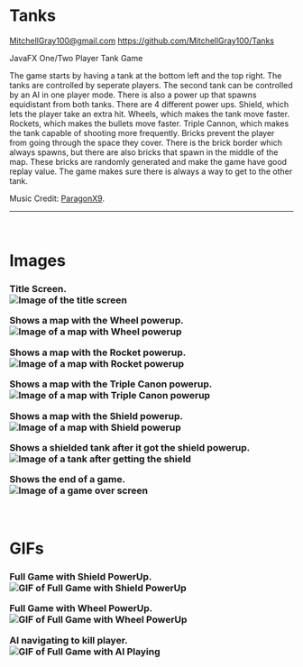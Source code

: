 # Tanks
MitchellGray100@gmail.com 
https://github.com/MitchellGray100/Tanks

JavaFX One/Two Player Tank Game

The game starts by having a tank at the bottom left and the top right. The tanks are controlled by seperate players.
The second tank can be controlled by an AI in one player mode. There is also a power up that spawns equidistant from both
tanks. There are 4 different power ups. Shield, which lets the player take an extra hit. Wheels, which makes the tank
move faster. Rockets, which makes the bullets move faster. Triple Cannon, which makes the tank capable of shooting more frequently.
Bricks prevent the player from going through the space they cover. There is the brick border which always spawns, but there are also
bricks that spawn in the middle of the map. These bricks are randomly generated and make the game have good replay value. The game
makes sure there is always a way to get to the other tank.

Music Credit: [ParagonX9](https://www.youtube.com/watch?v=QdL18RWUS8E).

___

</br>

# Images

<h3>
  
Title Screen.</br>
![Image of the title screen](https://github.com/MitchellGray100/Tanks/blob/main/src/Images/TitleScreen.png)

Shows a map with the Wheel powerup.</br>
![Image of a map with Wheel powerup](https://github.com/MitchellGray100/Tanks/blob/main/readMeImages/ImageOne.PNG)

Shows a map with the Rocket powerup.</br>
![Image of a map with Rocket powerup](https://github.com/MitchellGray100/Tanks/blob/main/readMeImages/ImageTwo.PNG)

Shows a map with the Triple Canon powerup.</br>
![Image of a map with Triple Canon powerup](https://github.com/MitchellGray100/Tanks/blob/main/readMeImages/ImageThree.PNG)

Shows a map with the Shield powerup.</br>
![Image of a map with Shield powerup](https://github.com/MitchellGray100/Tanks/blob/main/readMeImages/ImageFour.PNG)

Shows a shielded tank after it got the shield powerup.</br>
![Image of a tank after getting the shield](https://github.com/MitchellGray100/Tanks/blob/main/readMeImages/ImageFive.PNG)

Shows the end of a game.</br>
![Image of a game over screen](https://github.com/MitchellGray100/Tanks/blob/main/readMeImages/ImageSix.PNG)



</br>

# GIFs

<h3>
  
Full Game with Shield PowerUp.</br>
![GIF of Full Game with Shield PowerUp](https://github.com/MitchellGray100/Tanks/blob/main/readMeImages/ShieldGIF.gif)

Full Game with Wheel PowerUp.</br>
![GIF of Full Game with Wheel PowerUp](https://github.com/MitchellGray100/Tanks/blob/main/readMeImages/WheelGIF.gif)

AI navigating to kill player.</br>
![GIF of Full Game with AI Playing](https://github.com/MitchellGray100/Tanks/blob/main/readMeImages/AIGIF.gif)
